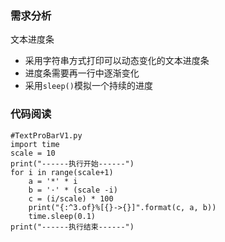 ### 需求分析

文本进度条

- 采用字符串方式打印可以动态变化的文本进度条
- 进度条需要再一行中逐渐变化
- 采用`sleep()`模拟一个持续的进度

### 代码阅读  

```
#TextProBarV1.py
import time
scale = 10
print("------执行开始------")
for i in range(scale+1)
    a = '*' * i
    b = '·' * (scale -i)
    c = (i/scale) * 100
    print("{:^3.of}%[{}->{}]".format(c, a, b))
    time.sleep(0.1)
print("------执行结束------")
```
